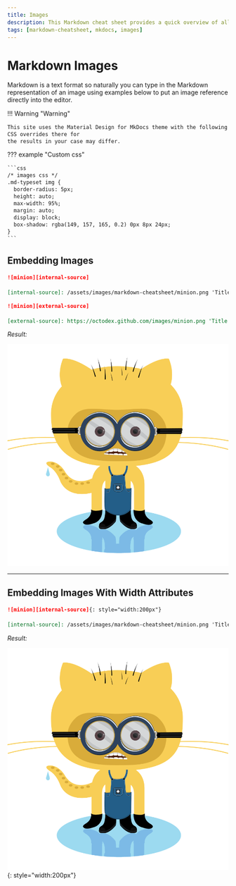 ```yaml
---
title: Images
description: This Markdown cheat sheet provides a quick overview of all the Markdown syntax elements for MkDocs and Material Theme for MkDocs. Includes Images.
tags: [markdown-cheatsheet, mkdocs, images]
---
```


# Markdown Images

Markdown is a text format so naturally you can type in the Markdown representation of an image using examples below to put an image reference directly into the editor.

!!! Warning "Warning"

    This site uses the Material Design for MkDocs theme with the following CSS overrides there for
    the results in your case may differ.

??? example "Custom css"

    ```css
    /* images css */
    .md-typeset img {
      border-radius: 5px;
      height: auto;
      max-width: 95%;
      margin: auto;
      display: block;
      box-shadow: rgba(149, 157, 165, 0.2) 0px 8px 24px;
    }
    ```

## Embedding Images

```markdown title="Internal soruce example"
![minion][internal-source]

[internal-source]: /assets/images/markdown-cheatsheet/minion.png 'Title of the image'
```

```markdown title="External source example"
![minion][external-source]

[external-source]: https://octodex.github.com/images/minion.png 'Title of the image'
```

_Result:_

![minion][internal-source]

[internal-source]: /assets/images/markdown-cheatsheet/minion.png 'Title of the image'

---

## Embedding Images With Width Attributes

```markdown title="width=200 example"
![minion][internal-source]{: style="width:200px"}

[internal-source]: /assets/images/markdown-cheatsheet/minion.png 'Title of the image'
```

_Result:_

![minion][internal-source]{: style="width:200px"}

[internal-source]: /assets/images/markdown-cheatsheet/minion.png 'Title of the image'

<!-- appendices -->

<!-- end appendices -->
